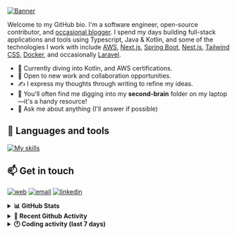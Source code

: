 [![Banner](https://raw.githubusercontent.com/wilfriedago/wilfriedago/main/assets/1.png)][website]

Welcome to my GitHub bio. I'm a software engineer, open-source contributor, and [occasional blogger][blog]. I spend my days building full-stack applications and tools using Typescript, Java & Kotlin, and some of the technologies I work with include [AWS](https://aws.amazon.com/fr/), [Next.js](https://nextjs.org/), [Spring Boot](https://spring.io/projects/spring-boot), [Nest.js](https://nestjs.com/), [Tailwind CSS](https://github.com/tailwindlabs/tailwindcss), [Docker](https://www.docker.com/), and occasionally [Laravel](https://laravel.com/).

- 🔭 Currently diving into Kotlin, and AWS certifications.
- 👯 Open to new work and collaboration opportunities.
- ✍️ I express my thoughts through writing to refine my ideas.
- 🧠 You'll often find me digging into my **second-brain** folder on my laptop—it's a handy resource!
- 💬 Ask me about anything (I'll answer if possible)

## 🎨 Languages and tools

[![My skills](https://skillicons.dev/icons?i=typescript,js,nodejs,nest,java,kotlin,spring,python,fastapi,django,aws,docker,vscode,idea,tailwind&perline=15)](https://wilfriedago.dev/about#skills)

## 📫 Get in touch
[![web](https://img.shields.io/badge/WEBSITE-12100E?logo=google-earth&color=282A36)][website]
[![email](https://img.shields.io/badge/MAIL-12100E?logo=mailgun&color=282A36)][mail]
[![linkedin](https://img.shields.io/badge/LINKEDIN-12100E?logo=linkedin&color=282A36)][linkedin]


<details>
  <summary><b>📊 GitHub Stats</b></summary>
	<br/>
	<p align="left">
		<img width="49.5%" src="https://github-readme-stats.vercel.app/api?username=wilfriedago&show_icons=true&count_private=true&title_color=10b981&icon_color=10b981&theme=react&hide_border=true&rank_icon=github" />
		<img width="49.5%" src="https://streak-stats.demolab.com/?user=wilfriedago&hide_border=true&theme=react&ring=10b981&fire=fff&currStreakNum=fff&sideLabels=10b981&currStreakLabel=10b981&sideNums=fff" />
	</p>
</details>

<details>
  <summary><b>📅 Recent Github Activity</b></summary>
	<br>

<!--RECENT_ACTIVITY:last_update-->
Last Updated: Wednesday, December 11th, 2024, 4:19:06 AM
<!--RECENT_ACTIVITY:last_update_end-->

<!--RECENT_ACTIVITY:start-->
1. 📔 Created new repository [wilfriedago/scripts](https://github.com/wilfriedago/scripts)<br>
2. 🔱 Forked [wilfriedago/vitabaks-autobase](https://github.com/wilfriedago/vitabaks-autobase) from [vitabaks/autobase](https://github.com/vitabaks/autobase)<br>
3. 🔱 Forked [wilfriedago/microservices](https://github.com/wilfriedago/microservices) from [eazybytes/microservices](https://github.com/eazybytes/microservices)<br>
4. ⭐ Starred [eazybytes/microservices](https://github.com/eazybytes/microservices)<br>
5. ⭐ Starred [dustinspecker/awesome-eslint](https://github.com/dustinspecker/awesome-eslint)<br>
<!--RECENT_ACTIVITY:end-->
</details>

<details>
  <summary><b>🕐 Coding activity (last 7 days)</b></summary>
	<br>

<!--START_SECTION:waka-->

```python
Total Time: 44 hrs 35 mins

Java                  12 hrs 11 mins  ██████▓░░░░░░░░░░░░░░░░░░   27.04 %
TypeScript            9 hrs 41 mins   █████▒░░░░░░░░░░░░░░░░░░░   21.49 %
JavaScript            6 hrs 16 mins   ███▒░░░░░░░░░░░░░░░░░░░░░   13.91 %
Docker                3 hrs 56 mins   ██▒░░░░░░░░░░░░░░░░░░░░░░   08.75 %
Bash                  1 hr 30 mins    █░░░░░░░░░░░░░░░░░░░░░░░░   03.35 %
Other                 28 mins         ▒░░░░░░░░░░░░░░░░░░░░░░░░   01.05 %
```

<!--END_SECTION:waka-->
</details>

[website]: https://wilfriedago.dev
[linkedin]: https://linkedin.com/in/wilfriedago
[blog]: https://wilfriedago.dev/blog
[mail]: mailto:me@wilfriedago.dev
